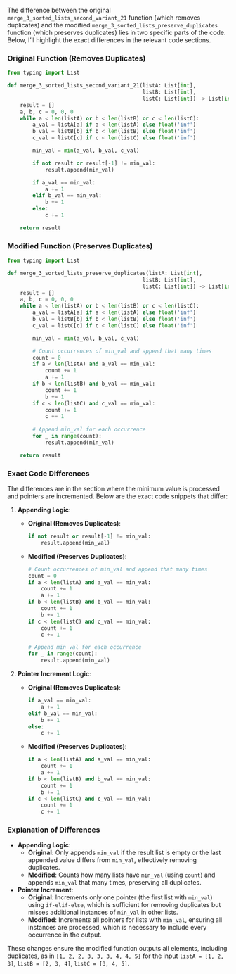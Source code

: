 The difference between the original `merge_3_sorted_lists_second_variant_21` function (which removes duplicates) and the modified `merge_3_sorted_lists_preserve_duplicates` function (which preserves duplicates) lies in two specific parts of the code. Below, I’ll highlight the exact differences in the relevant code sections.

### Original Function (Removes Duplicates)
```python
from typing import List

def merge_3_sorted_lists_second_variant_21(listA: List[int], 
                                           listB: List[int], 
                                           listC: List[int]) -> List[int]:
    result = []
    a, b, c = 0, 0, 0
    while a < len(listA) or b < len(listB) or c < len(listC):
        a_val = listA[a] if a < len(listA) else float('inf')
        b_val = listB[b] if b < len(listB) else float('inf')
        c_val = listC[c] if c < len(listC) else float('inf')

        min_val = min(a_val, b_val, c_val)

        if not result or result[-1] != min_val:
            result.append(min_val)

        if a_val == min_val:
            a += 1
        elif b_val == min_val:
            b += 1
        else:
            c += 1

    return result
```

### Modified Function (Preserves Duplicates)
```python
from typing import List

def merge_3_sorted_lists_preserve_duplicates(listA: List[int], 
                                           listB: List[int], 
                                           listC: List[int]) -> List[int]:
    result = []
    a, b, c = 0, 0, 0
    while a < len(listA) or b < len(listB) or c < len(listC):
        a_val = listA[a] if a < len(listA) else float('inf')
        b_val = listB[b] if b < len(listB) else float('inf')
        c_val = listC[c] if c < len(listC) else float('inf')

        min_val = min(a_val, b_val, c_val)

        # Count occurrences of min_val and append that many times
        count = 0
        if a < len(listA) and a_val == min_val:
            count += 1
            a += 1
        if b < len(listB) and b_val == min_val:
            count += 1
            b += 1
        if c < len(listC) and c_val == min_val:
            count += 1
            c += 1
        
        # Append min_val for each occurrence
        for _ in range(count):
            result.append(min_val)

    return result
```

### Exact Code Differences
The differences are in the section where the minimum value is processed and pointers are incremented. Below are the exact code snippets that differ:

1. **Appending Logic**:
   - **Original (Removes Duplicates)**:
     ```python
     if not result or result[-1] != min_val:
         result.append(min_val)
     ```
   - **Modified (Preserves Duplicates)**:
     ```python
     # Count occurrences of min_val and append that many times
     count = 0
     if a < len(listA) and a_val == min_val:
         count += 1
         a += 1
     if b < len(listB) and b_val == min_val:
         count += 1
         b += 1
     if c < len(listC) and c_val == min_val:
         count += 1
         c += 1
     
     # Append min_val for each occurrence
     for _ in range(count):
         result.append(min_val)
     ```

2. **Pointer Increment Logic**:
   - **Original (Removes Duplicates)**:
     ```python
     if a_val == min_val:
         a += 1
     elif b_val == min_val:
         b += 1
     else:
         c += 1
     ```
   - **Modified (Preserves Duplicates)**:
     ```python
     if a < len(listA) and a_val == min_val:
         count += 1
         a += 1
     if b < len(listB) and b_val == min_val:
         count += 1
         b += 1
     if c < len(listC) and c_val == min_val:
         count += 1
         c += 1
     ```

### Explanation of Differences
- **Appending Logic**:
  - **Original**: Only appends `min_val` if the result list is empty or the last appended value differs from `min_val`, effectively removing duplicates.
  - **Modified**: Counts how many lists have `min_val` (using `count`) and appends `min_val` that many times, preserving all duplicates.
- **Pointer Increment**:
  - **Original**: Increments only one pointer (the first list with `min_val`) using `if-elif-else`, which is sufficient for removing duplicates but misses additional instances of `min_val` in other lists.
  - **Modified**: Increments all pointers for lists with `min_val`, ensuring all instances are processed, which is necessary to include every occurrence in the output.

These changes ensure the modified function outputs all elements, including duplicates, as in `[1, 2, 2, 3, 3, 3, 4, 4, 5]` for the input `listA = [1, 2, 3]`, `listB = [2, 3, 4]`, `listC = [3, 4, 5]`.
